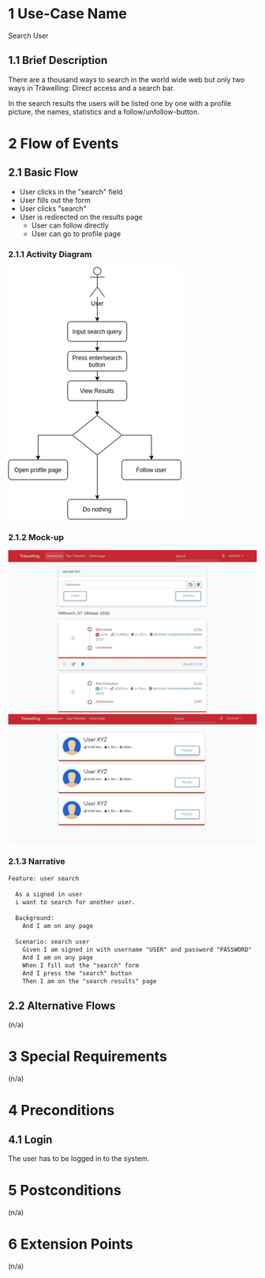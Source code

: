 # 1 Use-Case Name
Search User

## 1.1 Brief Description
There are a thousand ways to search in the world wide web but only two ways in Träwelling: Direct access and a search bar.

In the search results the users will be listed one by one with a profile picture, the names, statistics and a follow/unfollow-button.

# 2 Flow of Events
## 2.1 Basic Flow
- User clicks in the "search" field
- User fills out the form
- User clicks "search"
- User is redirected on the results page
     - User can follow directly
     - User can go to profile page

### 2.1.1 Activity Diagram
![User Searc h Diagram](../images/SearchUser.png)

### 2.1.2 Mock-up
![Dashboard](../images/searchDashboard.jpg)
![Search Results](../images/searchList.jpg)

### 2.1.3 Narrative
```gherkin
Feature: user search

  As a signed in user
  i want to search for another user.

  Background:
    And I am on any page

  Scenario: search user
    Given I am signed in with username "USER" and password "PASSWORD"
    And I am on any page
    When I fill out the "search" form
    And I press the "search" button
    Then I am on the "search results" page
```

## 2.2 Alternative Flows
(n/a)

# 3 Special Requirements
(n/a)

# 4 Preconditions
## 4.1 Login
The user has to be logged in to the system.

# 5 Postconditions
(n/a)
 
# 6 Extension Points
(n/a)